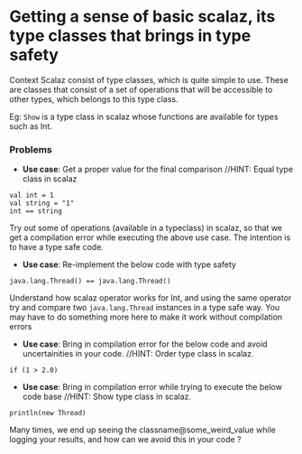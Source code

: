 # Getting a sense of basic scalaz, its type classes that brings in type safety

Context
Scalaz consist of type classes, which is quite simple to use. 
These are classes that consist of a set of operations that will be accessible 
to other types, which belongs to this type class. 

Eg: `Show` is a type class in scalaz whose functions are available for types such as Int.

### Problems

* **Use case**: Get a proper value for the final comparison
//HINT: Equal type class in scalaz

`val int = 1` <br />
`val string = "1"` <br />
`int == string` <br />

Try out some of operations (available in a typeclass) in scalaz, so that we get a compilation error while 
executing the above use case. The intention is to have a type safe code.

* **Use case**: Re-implement the below code with type safety

`java.lang.Thread() == java.lang.Thread()`

Understand how scalaz operator works for Int, and using the same operator try and compare two 
`java.lang.Thread` instances in a type safe way. You may have to do something more here to make it work without compilation errors

* **Use case**: Bring in compilation error for the below code and avoid uncertainities in your code.
//HINT: Order type class in scalaz.

` if (1 > 2.0) `

* **Use case**: Bring in compilation error while trying to execute the below code base
//HINT: Show type class in scalaz.

`println(new Thread)`

Many times, we end up seeing the classname@some_weird_value while logging your results, and how can we avoid this in your code ?
